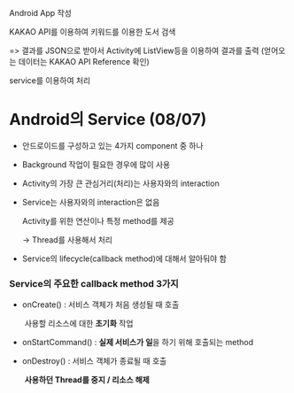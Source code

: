 Android App 작성

KAKAO API를 이용하여 키워드를 이용한 도서 검색

=> 결과를 JSON으로 받아서 Activity에 ListView등을 이용하여 결과를 출력
(얻어오는 데이터는 KAKAO API Reference 확인)

service를 이용하여 처리



# Android의 Service (08/07)

- 안드로이드를 구성하고 있는 4가지 component 중 하나

- Background 작업이 필요한 경우에 많이 사용

- Activity의 가장 큰 관심거리(처리)는 사용자와의 interaction

- Service는 사용자와의 interaction은 없음

  Activity를 위한 연산이나 특정 method를 제공

  -> Thread를 사용해서 처리

- Service의 lifecycle(callback method)에 대해서 알아둬야 함



### Service의 주요한 callback method 3가지

- onCreate() : 서비스 객체가 처음 생성될 때 호출

  ​				      사용할 리소스에 대한 **초기화** 작업

- onStartCommand() : **실제 서비스가 일**을 하기 위해 호출되는 method

- onDestroy() : 서비스 객체가 종료될 때 호출

  ​						**사용하던 Thread를 중지 / 리소스 해제**